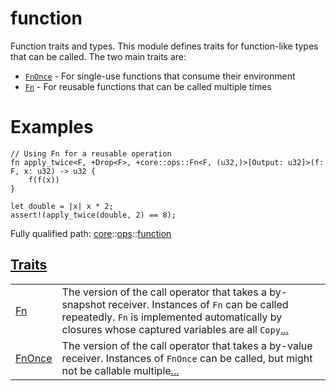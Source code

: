 # function

Function traits and types.
This module defines traits for function-like types that can be called.
The two main traits are:
- [`FnOnce`](./core-ops-function-FnOnce.md) - For single-use functions that consume their environment
- [`Fn`](./core-ops-function-Fn.md) - For reusable functions that can be called multiple times
# Examples

```cairo
// Using Fn for a reusable operation
fn apply_twice<F, +Drop<F>, +core::ops::Fn<F, (u32,)>[Output: u32]>(f: F, x: u32) -> u32 {
    f(f(x))
}

let double = |x| x * 2;
assert!(apply_twice(double, 2) == 8);
```

Fully qualified path: [core](./core.md)::[ops](./core-ops.md)::[function](./core-ops-function.md)


[Traits](./core-ops-function-traits.md)
 ---
| | |
|:---|:---|
| [Fn](./core-ops-function-Fn.md) | The version of the call operator that takes a by-snapshot receiver. Instances of `Fn`  can be called repeatedly. `Fn`  is implemented automatically by closures whose captured variables are all `Copy`[...](./core-ops-function-Fn.md) |
| [FnOnce](./core-ops-function-FnOnce.md) | The version of the call operator that takes a by-value receiver. Instances of `FnOnce`  can be called, but might not be callable multiple[...](./core-ops-function-FnOnce.md) |
